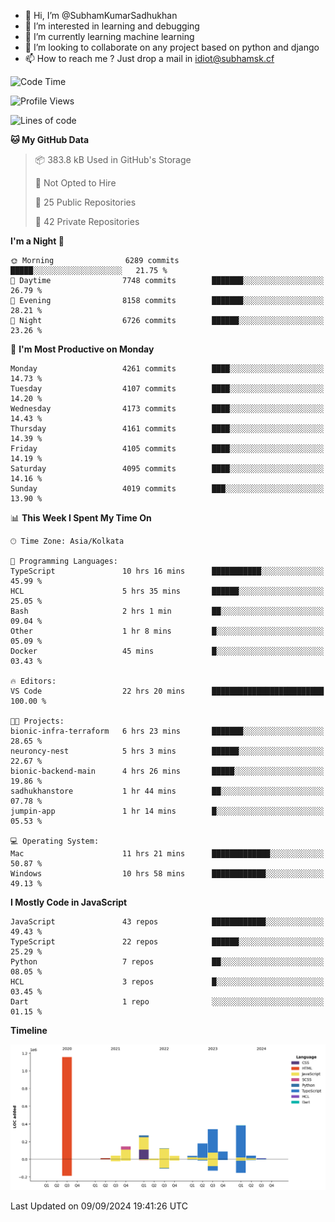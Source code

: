 - 👋 Hi, I’m @SubhamKumarSadhukhan
- 👀 I’m interested in learning and debugging
- 🌱 I’m currently learning machine learning
- 💞️ I’m looking to collaborate on any project based on python and django
- 📫 How to reach me ?
      Just drop a mail in idiot@subhamsk.cf

<!---
SubhamKumarSadhukhan/SubhamKumarSadhukhan is a ✨ special ✨ repository because its `README.md` (this file) appears on your GitHub profile.
You can click the Preview link to take a look at your changes.
--->


<!--START_SECTION:waka-->
![Code Time](http://img.shields.io/badge/Code%20Time-2%2C481%20hrs%2042%20mins-blue)

![Profile Views](http://img.shields.io/badge/Profile%20Views-1-blue)

![Lines of code](https://img.shields.io/badge/From%20Hello%20World%20I%27ve%20Written-2.9%20million%20lines%20of%20code-blue)

**🐱 My GitHub Data** 

> 📦 383.8 kB Used in GitHub's Storage 
 > 
> 🚫 Not Opted to Hire
 > 
> 📜 25 Public Repositories 
 > 
> 🔑 42 Private Repositories 
 > 
**I'm a Night 🦉** 

```text
🌞 Morning                6289 commits        █████░░░░░░░░░░░░░░░░░░░░   21.75 % 
🌆 Daytime                7748 commits        ███████░░░░░░░░░░░░░░░░░░   26.79 % 
🌃 Evening                8158 commits        ███████░░░░░░░░░░░░░░░░░░   28.21 % 
🌙 Night                  6726 commits        ██████░░░░░░░░░░░░░░░░░░░   23.26 % 
```
📅 **I'm Most Productive on Monday** 

```text
Monday                   4261 commits        ████░░░░░░░░░░░░░░░░░░░░░   14.73 % 
Tuesday                  4107 commits        ████░░░░░░░░░░░░░░░░░░░░░   14.20 % 
Wednesday                4173 commits        ████░░░░░░░░░░░░░░░░░░░░░   14.43 % 
Thursday                 4161 commits        ████░░░░░░░░░░░░░░░░░░░░░   14.39 % 
Friday                   4105 commits        ████░░░░░░░░░░░░░░░░░░░░░   14.19 % 
Saturday                 4095 commits        ████░░░░░░░░░░░░░░░░░░░░░   14.16 % 
Sunday                   4019 commits        ███░░░░░░░░░░░░░░░░░░░░░░   13.90 % 
```


📊 **This Week I Spent My Time On** 

```text
🕑︎ Time Zone: Asia/Kolkata

💬 Programming Languages: 
TypeScript               10 hrs 16 mins      ███████████░░░░░░░░░░░░░░   45.99 % 
HCL                      5 hrs 35 mins       ██████░░░░░░░░░░░░░░░░░░░   25.05 % 
Bash                     2 hrs 1 min         ██░░░░░░░░░░░░░░░░░░░░░░░   09.04 % 
Other                    1 hr 8 mins         █░░░░░░░░░░░░░░░░░░░░░░░░   05.09 % 
Docker                   45 mins             █░░░░░░░░░░░░░░░░░░░░░░░░   03.43 % 

🔥 Editors: 
VS Code                  22 hrs 20 mins      █████████████████████████   100.00 % 

🐱‍💻 Projects: 
bionic-infra-terraform   6 hrs 23 mins       ███████░░░░░░░░░░░░░░░░░░   28.65 % 
neuroncy-nest            5 hrs 3 mins        ██████░░░░░░░░░░░░░░░░░░░   22.67 % 
bionic-backend-main      4 hrs 26 mins       █████░░░░░░░░░░░░░░░░░░░░   19.86 % 
sadhukhanstore           1 hr 44 mins        ██░░░░░░░░░░░░░░░░░░░░░░░   07.78 % 
jumpin-app               1 hr 14 mins        █░░░░░░░░░░░░░░░░░░░░░░░░   05.53 % 

💻 Operating System: 
Mac                      11 hrs 21 mins      █████████████░░░░░░░░░░░░   50.87 % 
Windows                  10 hrs 58 mins      ████████████░░░░░░░░░░░░░   49.13 % 
```

**I Mostly Code in JavaScript** 

```text
JavaScript               43 repos            ████████████░░░░░░░░░░░░░   49.43 % 
TypeScript               22 repos            ██████░░░░░░░░░░░░░░░░░░░   25.29 % 
Python                   7 repos             ██░░░░░░░░░░░░░░░░░░░░░░░   08.05 % 
HCL                      3 repos             █░░░░░░░░░░░░░░░░░░░░░░░░   03.45 % 
Dart                     1 repo              ░░░░░░░░░░░░░░░░░░░░░░░░░   01.15 % 
```



**Timeline**

![Lines of Code chart](https://raw.githubusercontent.com/SubhamKumarSadhukhan/SubhamKumarSadhukhan/main/assets/bar_graph.png)


 Last Updated on 09/09/2024 19:41:26 UTC
<!--END_SECTION:waka-->
